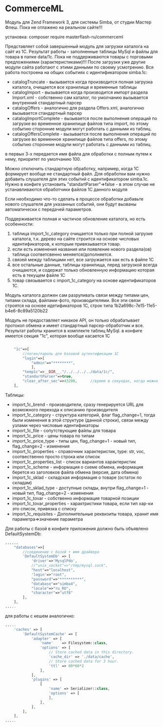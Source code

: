 # CommerceML

Модуль для Zend Framework 3, для системы Simba, от студии Мастер Флеш.
Пока не отлажено на реальном сайте!!!

установка:
composer require masterflash-ru/commerceml

Представляет собой завершенный модуль для загрузки каталога на сайт из 1С. Результат работы - заполненные таблицы MySql и файлы для товара в папке data/1c.
Пока не поддерживаются товары с торговыми предложениями (характеристиками)!!!
После загрузки уже другие модули сайта работают с этими данными по своему усмотрению. Вся работа построена на общих событиях с идентификатором simba.1c:

* catalogTruncate - вызывается когда производится полная загрузка каталога, очищается все хранилище и временные таблицы
* catalogImport - вызывается когда производится импорт раздела Import.xml - собственно сам каталог, по умолчанию вызывается внутренний стандартный парсер
* catalogOffers - аналогично для раздела Offers.xml, аналогично вызывается стандартный парсер
* catalogImportComplete - вызывается после выполнения операций по загрузке во временное хранилище файлов типа import, по этому событию сторонние модули могут работать с данными из таблиц.
* catalogOffersComplete - вызывается после выполнения операций по загрузке во временное хранилище файлов типа offers, по этому событию сторонние модули могут работать с данными из таблиц.

в первых 3-х передается имя файла для обработки с полным путем к нему, приоритет по умолчанию 100.

Можно отключить стандартную обработку, например, когда 1С формирует вообще не стандартный файл. Для обработки вам нужно добавить слушателя для этих событий с идентификатором simba.1c.
Нужно в конфиге установить "standartParser"=>false - в этом случае не устанавливаются обработчики файлов 1С данного модуля

Если необходимо что-то сделать в процессе обработки добавьте нового слушателя для указанных событий, они будут вызваны автоматически с передачей параметров.

Поддерживается полная и частичое обновление каталога, но есть особенности:

1. таблица import_1c_category очищается только при полной загрузке каталога, т.к. дерево на сайте строится на основе числовых идентификаторов, к которым привязывается товар.
2. если есть изменения названия или появление нового раздела(ов) таблица соответсвенно меняется/дополняется.
3. связей между таблицами нет, все загружается как есть в файле 1С
4. все остальные данные, таблицы хранилища, перед загрузкой всегда очищаются, и содержат только обновленную информацию которая есть в текущем файле 1С
5. товар связывается с import_1c_category на основе идентификаторов 1С.

Модуль каталога должен сам разруливать связи между типами цен, типами склада, файлами-фото, производителями. 
Все эти связи строятся на основе идетификаторов 1С, строк типа 1b2a698c-7e15-11e5-b4e6-8c89a5120b22

Модуль не предоставляет никакое API, он только обрабатывает протокол обмена и имеет стандартный парсер-обработчик и все. Результат работы хранится в комплекте таблиц MySql.
в конфиге имеется секция "1c", которая вообще касается 1С
```php

    "1c"=>[
        //логин/пароль для базовой аутентификации 1С
        "login"=>[
            "admin"=>"********",
            ],
        "temp1c"=>__DIR__."/../../../../data/1c/",
        "standartParser"=>true,
        "clear_after_sec"=>43200,      //время в секундах, когда можно очистить временный каталог
    ],
```
Таблицы:
* import_1c_brend - производители, сразу генерируется URL для возможного перехода к описанию производителя
* import_1c_category - структура категорий, флаг flag_change=1, тогда были изменения в этой структуре (данной строки), связи между узлами через числовые идентификаторы
* import_1c_file - сопутствующие файлы для товара
* import_1c_price - цены товара по типам
* import_1c_price_type - типы цен, flag_change=1 - новый тип, flag_change=2 - изменения
* import_1c_properties - справочник характеристик, type: str, voc, соотвественно просто строка или список
* import_1c_properties_list - список вариантов характеристик
* import_1c_scheme - информация о схеме обмена, информация берется из заголовков файла обмена (версия, дата обмена)
* import_1c_sklad - складская информация о товаре (остаток по складам)
* import_1c_sklad_type - доступные склады, внутри flag_change=1 - новый тип, flag_change=2 - изменения
* import_1c_tovar - собственно информация товарной позиции
* import_1c_tovar_properties - характристики товара, если тип хар-ки это список, привязка с списку
* import_1c_requisites - Дополнительные реквизиты товара, хранит имя параметра=>значение параметра

Для работы с базой в конфиге приложения должно быть объявлено DefaultSystemDb:
```php
......
    "databases"=>[
        //соединение с базой + имя драйвера
        'DefaultSystemDb' => [
            'driver'=>'MysqlPdo',
            //"unix_socket"=>"/tmp/mysql.sock",
            "host"=>"localhost",
            'login'=>"root",
            "password"=>"**********",
            "database"=>"simba4",
            "locale"=>"ru_RU",
            "character"=>"utf8"
        ],
    ],
.....
```
для работы с кешем аналогично:
```php
.....
    'caches' => [
        'DefaultSystemCache' => [
            'adapter' => [
                'name'    => Filesystem::class,
                'options' => [
                    // Store cached data in this directory.
                    'cache_dir' => './data/cache',
                    // Store cached data for 3 hour.
                    'ttl' => 60*60*2 
                ],
            ],
            'plugins' => [
                [
                    'name' => Serializer::class,
                    'options' => [
                    ],
                ],
            ],
        ],
    ],
.....
```
